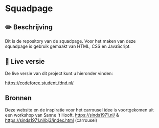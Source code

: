 # Squadpage

## :pencil2: Beschrijving

Dit is de repository van de squadpage. Voor het maken van deze squadpage is gebruik gemaakt van HTML, CSS en JavaScript.

## 🔴 Live versie

De live versie van dit project kunt u hieronder vinden:

https://codeforce.student.fdnd.nl/

## Bronnen

Deze website en de inspiratie voor het carrousel idee is voortgekomen uit een workshop van Sanne 't Hooft.
https://sinds1971.nl/ & https://sinds1971.nl/bj3/index.html (carrousel)
